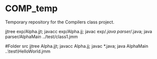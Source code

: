 # COMP_temp
Temporary repository for the Compilers class project.

jjtree exp/Alpha.jjt; javacc exp/Alpha.jj; javac  exp/*.java parser/*.java; java parser/AlphaMain ../test/class1.jmm

#Folder src
jjtree Alpha.jjt; javacc Alpha.jj; javac  *.java; java AlphaMain ..\test\HelloWorld.jmm